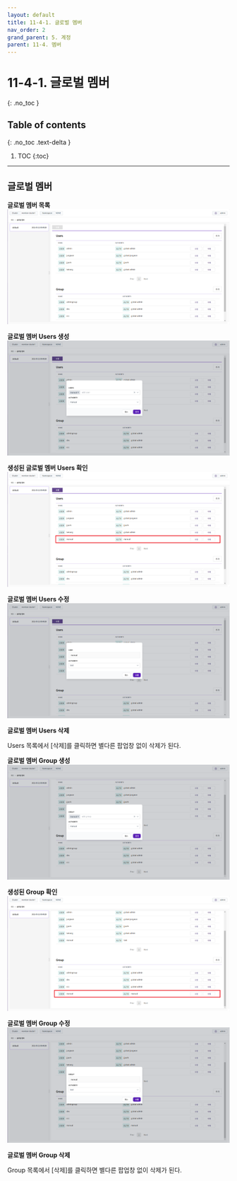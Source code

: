 ```yaml
---
layout: default
title: 11-4-1. 글로벌 멤버
nav_order: 2
grand_parent: 5. 계정
parent: 11-4. 멤버
---
```


# 11-4-1. 글로벌 멤버
{: .no_toc }

## Table of contents
{: .no_toc .text-delta }

1. TOC
{:toc}

---

## 글로벌 멤버

**글로벌 멤버 목록**
![11_account-global-member.png](/assets/images/auth/11_account-global-member.png)

**글로벌 멤버 Users 생성**
![11_account-global-member-create.png](/assets/images/auth/11_account-global-member-create.png)

**생성된 글로벌 멤버 Users 확인**
![11_account-global-member-create-success.png](/assets/images/auth/11_account-global-member-create-success.png)

**글로벌 멤버 Users 수정**
![11_account-global-member-create-update.png](/assets/images/auth/11_account-global-member-create-update.png)

**글로벌 멤버 Users 삭제**

Users 목록에서 [삭제]를 클릭하면 별다른 팝업창 없이 삭제가 된다.


**글로벌 멤버 Group 생성**
![11_account-global-member-group-create.png](/assets/images/auth/11_account-global-member-group-create.png)

**생성된 Group 확인**
![11_account-global-member-group-create-success.png](/assets/images/auth/11_account-global-member-group-create-success.png)

**글로벌 멤버 Group 수정**
![11_account-global-member-group-update.png](/assets/images/auth/11_account-global-member-group-update.png)

**글로벌 멤버 Group 삭제**

Group 목록에서 [삭제]를 클릭하면 별다른 팝업창 없이 삭제가 된다.